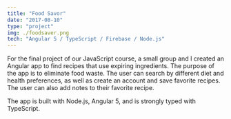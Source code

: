 ```yaml
---
title: "Food Savor"
date: "2017-08-10"
type: "project"
img: ./foodsaver.png
tech: "Angular 5 / TypeScript / Firebase / Node.js"
---
```


For the final project of our JavaScript course, a small group and I created an Angular app to find recipes that use expiring ingredients. The purpose of the app is to eliminate food waste. The user can search by different diet and health preferences, as well as create an account and save favorite recipes. The user can also add notes to their favorite recipe.

The app is built with Node.js, Angular 5, and is strongly typed with TypeScript.

